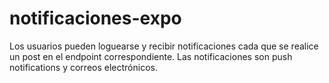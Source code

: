 # notificaciones-expo
Los usuarios pueden loguearse y recibir notificaciones cada que se realice un post en el endpoint correspondiente.
Las notificaciones son push notifications y correos electrónicos.
